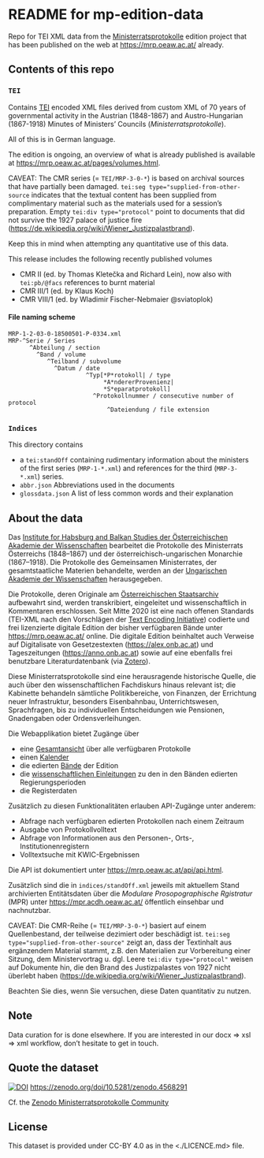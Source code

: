 # README for mp-edition-data

Repo for TEI XML data from the [Ministerratsprotokolle](https://www.oeaw.ac.at/ihb/forschungsbereiche/digitale-historiographie-und-editionen/forschung/ministerratsprotokolle-habsburgermonarchie) edition project that has been published on the web at <https://mrp.oeaw.ac.at/> already.

## Contents of this repo

### `TEI`

Contains [TEI](https://www.tei-c.org/) encoded XML files derived from custom XML of 70 years of governmental activity in the Austrian (1848-1867) and Austro-Hungarian (1867-1918) Minutes of Ministers’ Councils (*Ministerratsprotokolle*). 

All of this is in German language. 

The edition is ongoing, an overview of what is already published is available at <https://mrp.oeaw.ac.at/pages/volumes.html>. 

CAVEAT: The CMR series (= `TEI/MRP-3-0-*`) is based on archival sources that have partially been damaged. `tei:seg type="supplied-from-other-source` indicates that the textual content has been supplied from complimentary material such as the materials used for a session’s preparation. Empty `tei:div type="protocol"` point to documents that did not survive the 1927 palace of justice fire (<https://de.wikipedia.org/wiki/Wiener_Justizpalastbrand>).  

Keep this in mind when attempting any quantitative use of this data.

This release includes the following recently published volumes

- CMR II (ed. by Thomas Kletečka and Richard Lein), now also with `tei:pb/@facs` references to burnt material 
- CMR III/1 (ed. by Klaus Koch)
- CMR VIII/1 (ed. by Wladimir Fischer-Nebmaier @sviatoplok)

#### File naming scheme

```
MRP-1-2-03-0-18500501-P-0334.xml
MRP-^Serie / Series
      ^Abteilung / section
        ^Band / volume
           ^Teilband / subvolume
             ^Datum / date
                      ^Typ[*P*rotokoll| / type 
                           *A*ndererProvenienz|
                           *S*eparatprotokoll]
                        ^Protokollnummer / consecutive number of protocol
                            ^Dateiendung / file extension
```

### `Indices`

This directory contains 

- a `tei:standOff`  containing rudimentary information about the ministers of the first series (`MRP-1-*.xml`) and references for the third (`MRP-3-*.xml`) series.
- `abbr.json` Abbreviations used in the documents
- `glossdata.json` A list of less common words and their explanation


## About the data

Das [Institute for Habsburg and Balkan Studies der Österreichischen Akademie der Wissenschaften](https://www.oeaw.ac.at/ihb/forschungsbereiche/digitale-historiographie-und-editionen/forschung/) bearbeitet die Protokolle des Ministerrats Österreichs (1848–1867) und der österreichisch-ungarischen Monarchie (1867–1918). Die Protokolle des Gemeinsamen Ministerrates, der gesamtstaatliche Materien behandelte, werden an der [Ungarischen Akademie der Wissenschaften](https://tti.btk.mta.hu/en/) herausgegeben.

Die Protokolle, deren Originale am [Österreichischen Staatsarchiv](https://www.oesta.gv.at/) aufbewahrt sind, werden transkribiert, eingeleitet und wissenschaftlich in Kommentaren erschlossen. Seit Mitte 2020 ist eine nach offenen Standards (TEI-XML nach den Vorschlägen der [Text Encoding Initiative](https://tei-c.org/)) codierte und frei lizenzierte digitale Edition der bisher verfügbaren Bände unter <https://mrp.oeaw.ac.at/> online. Die digitale Edition beinhaltet auch Verweise auf Digitalisate von Gesetzestexten (<https://alex.onb.ac.at>) und Tageszeitungen (<https://anno.onb.ac.at>) sowie auf eine ebenfalls frei benutzbare Literaturdatenbank (via [Zotero](https://www.zotero.org/groups/2042149/mrp-bib/library)).

Diese Ministerratsprotokolle sind eine herausragende historische Quelle, die auch über den wissenschaftlichen Fachdiskurs hinaus relevant ist; die Kabinette behandeln sämtliche Politikbereiche, von Finanzen, der Errichtung neuer Infrastruktur, besonders Eisenbahnbau, Unterrichtswesen, Sprachfragen, bis zu individuellen Entscheidungen wie Pensionen, Gnadengaben oder Ordensverleihungen. 

Die Webapplikation bietet Zugänge über

- eine [Gesamtansicht](https://mrp.oeaw.ac.at/pages/toc.html?collection=editions) über alle verfügbaren Protokolle
- einen [Kalender](https://mrp.oeaw.ac.at/pages/calendar.html)
- die edierten [Bände](https://mrp.oeaw.ac.at/pages/volumes.html) der Edition
- die [wissenschaftlichen Einleitungen](https://mrp.oeaw.ac.at/pages/toc-introductions.html) zu den in den Bänden edierten Regierungsperioden
- die Registerdaten

Zusätzlich zu diesen Funktionalitäten erlauben API-Zugänge unter anderem: 

- Abfrage nach verfügbaren edierten Protokollen nach einem Zeitraum
- Ausgabe von Protokollvolltext
- Abfrage von Informationen aus den Personen-, Orts-, Institutionenregistern 
- Volltextsuche mit KWIC-Ergebnissen

Die API ist dokumentiert unter <https://mrp.oeaw.ac.at/api/api.html>. 

Zusätzlich sind die in `indices/standOff.xml` jeweils mit aktuellem Stand archivierten Entitätsdaten über die *Modulare Prosopographische Rgistratur* (MPR) unter <https://mpr.acdh.oeaw.ac.at/> öffentlich einsehbar und nachnutzbar. 

CAVEAT: Die CMR-Reihe (= `TEI/MRP-3-0-*`) basiert auf einem Quellenbestand, der teilweise dezimiert oder beschädigt ist. `tei:seg type="supplied-from-other-source"` zeigt an, dass der Textinhalt aus ergänzendem Material stammt, z.B. den Materialien zur Vorbereitung einer Sitzung, dem Ministervortrag u. dgl. Leere `tei:div type="protocol"` weisen auf Dokumente hin, die den Brand des Justizpalastes von 1927 nicht überlebt haben (<https://de.wikipedia.org/wiki/Wiener_Justizpalastbrand>).  

Beachten Sie dies, wenn Sie versuchen, diese Daten quantitativ zu nutzen.

## Note

Data curation for is done elsewhere. If you are interested in our docx => xsl => xml workflow, don’t hesitate to get in touch. 

## Quote the dataset

[![DOI](https://zenodo.org/badge/4568291.svg)](https://zenodo.org/badge/latestdoi/4568291)
https://zenodo.org/doi/10.5281/zenodo.4568291

Cf. the [Zenodo Ministerratsprotokolle Community](https://zenodo.org/communities/ministerratsprotokolle)


## License

This dataset is provided under CC-BY 4.0 as in the <./LICENCE.md> file.
